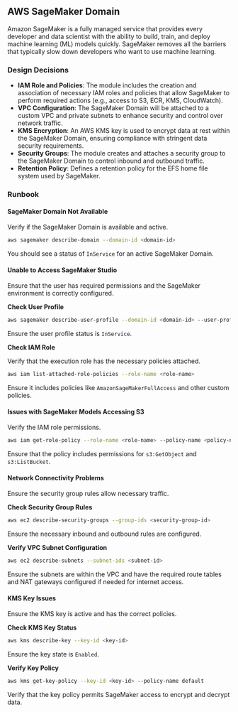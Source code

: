 ## AWS SageMaker Domain

Amazon SageMaker is a fully managed service that provides every developer and data scientist with the ability to build, train, and deploy machine learning (ML) models quickly. SageMaker removes all the barriers that typically slow down developers who want to use machine learning.

### Design Decisions

- **IAM Role and Policies**: The module includes the creation and association of necessary IAM roles and policies that allow SageMaker to perform required actions (e.g., access to S3, ECR, KMS, CloudWatch).
- **VPC Configuration**: The SageMaker Domain will be attached to a custom VPC and private subnets to enhance security and control over network traffic.
- **KMS Encryption**: An AWS KMS key is used to encrypt data at rest within the SageMaker Domain, ensuring compliance with stringent data security requirements.
- **Security Groups**: The module creates and attaches a security group to the SageMaker Domain to control inbound and outbound traffic.
- **Retention Policy**: Defines a retention policy for the EFS home file system used by SageMaker.

### Runbook

#### SageMaker Domain Not Available

Verify if the SageMaker Domain is available and active.

```sh
aws sagemaker describe-domain --domain-id <domain-id>
```

You should see a status of `InService` for an active SageMaker Domain.

#### Unable to Access SageMaker Studio

Ensure that the user has required permissions and the SageMaker environment is correctly configured.

**Check User Profile**

```sh
aws sagemaker describe-user-profile --domain-id <domain-id> --user-profile-name <user-profile-name>
```

Ensure the user profile status is `InService`.

**Check IAM Role**

Verify that the execution role has the necessary policies attached.

```sh
aws iam list-attached-role-policies --role-name <role-name>
```

Ensure it includes policies like `AmazonSageMakerFullAccess` and other custom policies.

#### Issues with SageMaker Models Accessing S3

Verify the IAM role permissions.

```sh
aws iam get-role-policy --role-name <role-name> --policy-name <policy-name>
```

Ensure that the policy includes permissions for `s3:GetObject` and `s3:ListBucket`.

#### Network Connectivity Problems

Ensure the security group rules allow necessary traffic.

**Check Security Group Rules**

```sh
aws ec2 describe-security-groups --group-ids <security-group-id>
```

Ensure the necessary inbound and outbound rules are configured.

**Verify VPC Subnet Configuration**

```sh
aws ec2 describe-subnets --subnet-ids <subnet-id>
```

Ensure the subnets are within the VPC and have the required route tables and NAT gateways configured if needed for internet access.

#### KMS Key Issues

Ensure the KMS key is active and has the correct policies.

**Check KMS Key Status**

```sh
aws kms describe-key --key-id <key-id>
```

Ensure the key state is `Enabled`.

**Verify Key Policy**

```sh
aws kms get-key-policy --key-id <key-id> --policy-name default
```

Verify that the key policy permits SageMaker access to encrypt and decrypt data.

